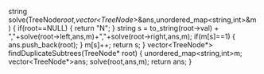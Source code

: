 string solve(TreeNode*root,vector<TreeNode*>&ans,unordered_map<string,int>&m)
  {
      if(root==NULL)
      {
          return "N";
      }
      string s = to_string(root->val) + ","+solve(root->left,ans,m)+","+solve(root->right,ans,m);
      if(m[s]==1)
      {
          ans.push_back(root);
      }
      m[s]++;
      return s;
  }
    vector<TreeNode*> findDuplicateSubtrees(TreeNode* root) 
    {
        unordered_map<string,int>m;
        vector<TreeNode*>ans;
        solve(root,ans,m);
        return ans;
    }